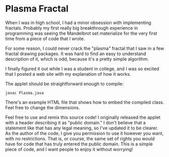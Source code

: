 Plasma Fractal
==============

When I was in high school, I had a minor obsession with implementing
fractals.  Probably my first really big breakthrough experience in
programming was seeing the Mandelbrot set materialize for the very
first time from a piece of code that I wrote.

For some reason, I could never crack the "plasma" fractal that I saw
in a few fractal drawing packages.  It was hard to find an easy to
understand description of it, which is odd, because it's a pretty
simple algorithm.

I finally figured it out while I was a student in college, and I was
so excited that I posted a web site with my explanation of how it
works.

The applet should be straightforward enough to compile:

    javac Plasma.java

There's an example HTML file that shows how to embed the compiled
class.  Feel free to change the dimensions.

Feel free to use and remix this source code!  I originally released
the applet with a header describing it as "public domain."  I don't
believe that a statement like that has any legal meaning, so I've
updated it to be clearer.  As the author of the code, I give you
permission to use it however you want, with no restrictions.  That is,
or course, the same set of rights you would have for code that has
truly entered the public domain.  This is a simple piece of code, and
I want people to enjoy it without worrying!
